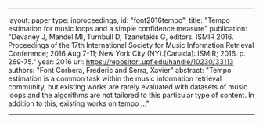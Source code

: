 
---
layout: paper
type: inproceedings,
id: "font2016tempo",
title: "Tempo estimation for music loops and a simple confidence measure"
publication: "Devaney J, Mandel MI, Turnbull D, Tzanetakis G, editors. ISMIR 2016. Proceedings of the 17th International Society for Music Information Retrieval Conference; 2016 Aug 7-11; New York City (NY).[Canada]: ISMIR; 2016. p. 269-75."
year: 2016
url: https://repositori.upf.edu/handle/10230/33113
authors: "Font Corbera, Frederic and Serra, Xavier"
abstract: "Tempo estimation is a common task within the music information retrieval community, but existing works are rarely evaluated with datasets of music loops and the algorithms are not tailored to this particular type of content. In addition to this, existing works on tempo …"

---
